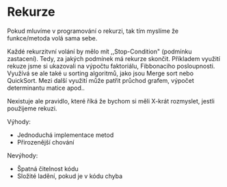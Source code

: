 # Rekurze

Pokud mluvíme v programování o rekurzi, tak tím myslíme že funkce/metoda volá sama sebe.

Každé rekurzitvní volání by mělo mít ,,Stop-Condition" (podmínku zastacení). Tedy, za jakých
podmínek má rekurze skončit. Příkladem využití rekuze jsme si ukazovali na výpočtu faktoriálu,
Fibbonaciho posloupnosti. Využívá se ale také u sorting algoritmů, jako
jsou Merge sort nebo QuickSort. Mezi další využití může patřit průchod grafem, výpočet determinantu matice apod..

Nexistuje ale pravidlo, které říká že bychom si měli X-krát rozmyslet, jestli použijeme rekuzi.

Výhody:
 - Jednoduchá implementace metod
 - Přirozenější chování

Nevýhody:
  - Špatná čitelnost kódu
  - Složité ladění, pokud je v kódu chyba